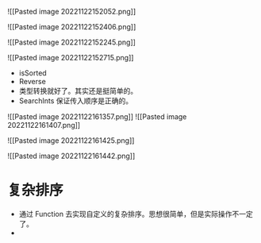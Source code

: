 ![[Pasted image 20221122152052.png]]

![[Pasted image 20221122152406.png]]

  ![[Pasted image 20221122152245.png]]

![[Pasted image 20221122152715.png]]

- isSorted
- Reverse
- 类型转换就好了。其实还是挺简单的。
- SearchInts 保证传入顺序是正确的。

![[Pasted image 20221122161357.png]]
![[Pasted image 20221122161407.png]]

![[Pasted image 20221122161425.png]]

![[Pasted image 20221122161442.png]]

# 复杂排序
- 通过 Function 去实现自定义的复杂排序。思想很简单，但是实际操作不一定了。
- 